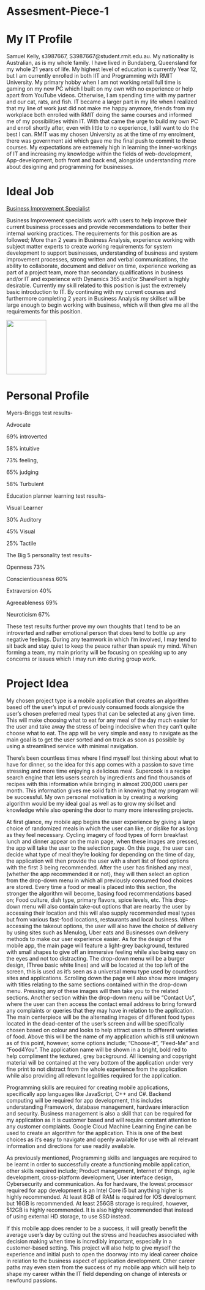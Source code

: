 # Assesment-Piece-1
<!DOCTYPE html>
<html>
<head>

</head>
<body>

<h1>My IT Profile</h1> 
<p>Samuel Kelly, s3987667, S3987667@student.rmit.edu.au.
My nationality is Australian, as is my whole family. I have lived in Bundaberg, Queensland for my whole 21 years of life. My highest level of education is currently Year 12, but I am currently enrolled in both IIT and Programming with RMIT University. My primary hobby when I am not working retail full time is gaming on my new PC which I built on my own with no experience or help apart from YouTube videos. Otherwise, I am spending time with my partner and our cat, rats, and fish.
IT became a larger part in my life when I realized that my line of work just did not make me happy anymore, friends from my workplace both enrolled with RMIT doing the same courses and informed me of my possibilities within IT. With that came the urge to build my own PC and enroll shortly after, even with little to no experience, I still want to do the best I can. RMIT was my chosen University as at the time of my enrolment, there was government aid which gave me the final push to commit to these courses. My expectations are extremely high in learning the inner-workings of IT and increasing my knowledge within the fields of web-development, App-development, both front and back end, alongside understanding more about designing and programming for businesses.</p> 
<h1>Ideal Job</h1>
 <p><a href="https://www.seek.com.au/job/59310641?type=standout#sol=a4d529b61b25248d0f2a4a6203c63d76c97a8a4d">Business Improvement Specialist</a></p>
<p>Business Improvement specialists work with users to help improve their current business processes and provide recommendations to better their internal working practices. The requirements for this position are as followed; More than 2 years in Business Analysis, experience working with subject matter experts to create working requirements for system development to support businesses, understanding of business and system improvement processes, strong written and verbal communications, the ability to collaborate, document and deliver on time, experience working as part of a project team, more than secondary qualifications in business and/or IT and experience with Dynamics 365 and/or SharePoint is highly desirable. Currently my skill related to this position is just the extremely basic introduction to IT. By continuing with my current courses and furthermore completing 2 years in Business Analysis my skillset will be large enough to begin working with business, which will then give me all the requirements for this position.</p>

  <img src="![ideal job](https://user-images.githubusercontent.com/120351360/208072086-a534543b-cd8b-4a55-9dfd-df7df2f1b063.jpg)" alt="" width="104" height="142">
  
<h1>Personal Profile</h1>
<p>Myers-Briggs test results-</p>
<p>	 Advocate</p>
<p>	 69% introverted<p>
<p>	 58% intuitive<p>
<p>	 73% feeling,<p>
<p>	 65% judging<p>
<p>	 58% Turbulent<p>
  
<p>Education planner learning test results-<p>
<p>	Visual Learner<p>
<p> 30% Auditory<p>
<p> 45% Visual<p>
<p>	25% Tactile<p>
  
<p>The Big 5 personality test results-<p>
<p>	 Openness 73%<p>
<p>	 Conscientiousness 60%<p>
<p>	 Extraversion 40%<p>
<p>	 Agreeableness 69%<p>
<p>	 Neuroticism 67%<p>

<p>These test results further prove my own thoughts that I tend to be an introverted and rather emotional person that does tend to bottle up any negative feelings. During any teamwork in which I’m involved, I may tend to sit back and stay quiet to keep the peace rather than speak my mind. When forming a team, my main priority will be focusing on speaking up to any concerns or issues which I may run into during group work.<p>
<h1>Project Idea</h1>
<p>My chosen project type is a mobile application that creates an algorithm based off the user’s input of previously consumed foods alongside the user’s chosen preferred meal types that can be selected at any given time. This will make choosing what to eat for any meal of the day much easier for the user and take away the stress of being indecisive when they can’t quite choose what to eat. The app will be very simple and easy to navigate as the main goal is to get the user sorted and on track as soon as possible by using a streamlined service with minimal navigation.<p>

<p>There’s been countless times where I find myself lost thinking about what to have for dinner, so the idea for this app comes with a passion to save time stressing and more time enjoying a delicious meal. Supercook is a recipe search engine that lets users search by ingredients and find thousands of recipes with this information while bringing in almost 200,000 users per month. This information gives me solid faith in knowing that my program will be successful. My own personal motivation is by creating a working algorithm would be my ideal goal as well as to grow my skillset and knowledge while also opening the door to many more interesting projects.<p>

<p>At first glance, my mobile app begins the user experience by giving a large choice of randomized meals in which the user can like, or dislike for as long as they feel necessary. Cycling imagery of food types of form breakfast lunch and dinner appear on the main page, when these images are pressed, the app will take the user to the selection page. On this page, the user can decide what type of meal they’re looking for depending on the time of day, the application will then provide the user with a short list of food options with the first 3 being recommended. After the user has finished any meal, (whether the app recommended it or not), they will then select an option from the drop-down menu in which all previously consumed food choices are stored. Every time a food or meal is placed into this section, the stronger the algorithm will become, basing food recommendations based on; Food culture, dish type, primary flavors, spice levels, etc. This drop-down menu will also contain take-out options that are nearby the user by accessing their location and this will also supply recommended meal types but from various fast-food locations, restaurants and local business. When accessing the takeout options, the user will also have the choice of delivery by using sites such as Menulog, Uber eats and Businesses own delivery methods to make our user experience easier. As for the design of the mobile app, the main page will feature a light-grey background, textured with small shapes to give off an immersive feeling while also being easy on the eyes and not too distracting. The drop-down menu will be a burger design, (Three basic white lines) and will be located at the top left of the screen, this is used as it’s seen as a universal menu type used by countless sites and applications. Scrolling down the page will also show more imagery with titles relating to the same sections contained within the drop-down menu. Pressing any of these images will then take you to the related sections. Another section within the drop-down menu will be “Contact Us”, where the user can then access the contact email address to bring forward any complaints or queries that they may have in relation to the application. The main centerpiece will be the alternating images of different food types located in the dead-center of the user’s screen and will be specifically chosen based on colour and looks to help attract users to different varieties of food. Above this will be the name of my application which is still unknown as of this point, however, some options include; “Choose-it”, “Feed-Me” and “Food4You”. The application name will be shown in a bright, bold red to help compliment the textured, grey background. All licensing and copyright material will be contained at the very bottom of the application under very fine print to not distract from the whole experience from the application while also providing all relevant legalities required for the application. <p>
 
 <p>Programming skills are required for creating mobile applications, specifically app languages like JavaScript, C++ and C#. Backend computing will be required for app development, this includes understanding Framework, database management, hardware interaction and security. Business management is also a skill that can be required for my application as it is customer based and will require constant attention to any customer complaints. Google Cloud Machine Learning Engine can be used to create an algorithm for the application. This is one of the best choices as it’s easy to navigate and openly available for use with all relevant information and directions for use readily available. <p>
 
 <p>As previously mentioned, Programming skills and languages are required to be learnt in order to successfully create a functioning mobile application, other skills required include; Product management, Internet of things, agile development, cross-platform development, User interface design, Cybersecurity and communication. As for hardware, the lowest processor required for app development is an Intel Core i5 but anything higher is highly recommended. At least 8GB of RAM is required for IOS development but 16GB is recommended. At least 256GB storage is required, however, 512GB is highly recommended. It is also highly recommended that instead of using external HD storage, to use SSD instead. <p>

<p>If this mobile app does render to be a success, it will greatly benefit the average user’s day by cutting out the stress and headaches associated with decision making when time is incredibly important, especially in a customer-based setting. This project will also help to give myself the experience and initial push to open the doorway into my ideal career choice in relation to the business aspect of application development. Other career paths may even stem from the success of my mobile app which will help to shape my career within the IT field depending on change of interests or newfound passions. <p>
</body>
</html>
